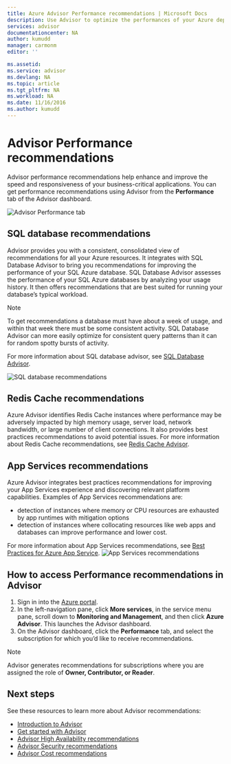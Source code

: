 ```yaml
---
title: Azure Advisor Performance recommendations | Microsoft Docs
description: Use Advisor to optimize the performances of your Azure deployments.
services: advisor
documentationcenter: NA
author: kumudd
manager: carmonm
editor: ''

ms.assetid: 
ms.service: advisor
ms.devlang: NA
ms.topic: article
ms.tgt_pltfrm: NA
ms.workload: NA
ms.date: 11/16/2016
ms.author: kumudd
---
```


# Advisor Performance recommendations

Advisor performance recommendations help enhance and improve the speed and responsiveness of your business-critical applications. You can get performance recommendations using Advisor from the **Performance** tab of the Advisor dashboard.

![Advisor Performance tab](./media/advisor-performance-recommendations/advisor-performance-tab.png)

## SQL database recommendations

Advisor provides you with a consistent, consolidated view of recommendations for all your Azure resources. It integrates with SQL Database Advisor to bring you recommendations for improving the performance of your SQL Azure database. SQL Database Advisor assesses the performance of your SQL Azure databases by analyzing your usage history. It then offers recommendations that are best suited for running your database’s typical workload. 

> [!NOTE]
> To get recommendations a database must have about a week of usage, and within that week there must be some consistent activity. SQL Database Advisor can more easily optimize for consistent query patterns than it can for random spotty bursts of activity.

For more information about SQL database advisor, see [SQL Database Advisor](https://azure.microsoft.com/en-us/documentation/articles/sql-database-advisor/).

![SQL database recommendations](./media/advisor-performance-recommendations/advisor-performance-sql.png)

## Redis Cache recommendations

Azure Advisor identifies Redis Cache instances where performance may be adversely impacted by high memory usage, server load, network bandwidth, or large number of client connections. It also provides best practices recommendations to avoid potential issues. For more information about Redis Cache recommendations, see [Redis Cache Advisor](https://azure.microsoft.com/en-us/documentation/articles/cache-configure/#redis-cache-advisor).


## App Services recommendations

Azure Advisor integrates best practices recommendations for improving your App Services experience and discovering relevant platform capabilities. Examples of App Services recommendations are:
- detection of instances where memory or CPU resources are exhausted by app runtimes with mitigation options
- detection of instances where collocating resources like web apps and databases can improve performance and lower cost. 

For more information about App Services recommendations, see [Best Practices for Azure App Service](https://azure.microsoft.com/en-us/documentation/articles/app-service-best-practices/).
![App Services recommendations](./media/advisor-performance-recommendations/advisor-performance-app-service.png)

## How to access Performance recommendations in Advisor

1. Sign in into the [Azure portal](https://portal.azure.com).
2. In the left-navigation pane, click **More services**, in the service menu pane, scroll down to **Monitoring and Management**, and then click **Azure Advisor**. This launches the Advisor dashboard. 
3. On the Advisor dashboard, click the **Performance** tab, and select the subscription for which you’d like to receive recommendations.

> [!NOTE]
> Advisor generates recommendations for subscriptions where you are assigned the role of **Owner, Contributor, or Reader**.

## Next steps

See these resources to learn more about Advisor recommendations:

-  [Introduction to Advisor](advisor-overview.md)
-  [Get started with Advisor](advisor-get-started.md)
-  [Advisor High Availability recommendations](advisor-high-availability-recommendations.md)
-  [Advisor Security recommendations](advisor-security-recommendations.md)
-  [Advisor Cost recommendations](advisor-performance-recommendations.md)
